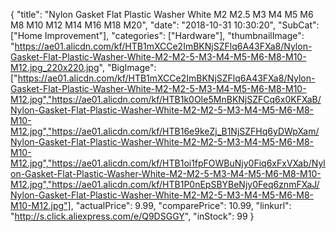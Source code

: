 {
	"title": "Nylon Gasket Flat Plastic Washer White M2 M2.5 M3 M4 M5 M6 M8 M10 M12 M14 M16 M18 M20",
	"date": "2018-10-31 10:30:20",
	"SubCat": ["Home Improvement"],
	"categories": ["Hardware"],
	"thumbnailImage": "https://ae01.alicdn.com/kf/HTB1mXCCe2ImBKNjSZFlq6A43FXa8/Nylon-Gasket-Flat-Plastic-Washer-White-M2-M2-5-M3-M4-M5-M6-M8-M10-M12.jpg_220x220.jpg",
	"BigImage": ["https://ae01.alicdn.com/kf/HTB1mXCCe2ImBKNjSZFlq6A43FXa8/Nylon-Gasket-Flat-Plastic-Washer-White-M2-M2-5-M3-M4-M5-M6-M8-M10-M12.jpg","https://ae01.alicdn.com/kf/HTB1k0OIe5MnBKNjSZFCq6x0KFXaB/Nylon-Gasket-Flat-Plastic-Washer-White-M2-M2-5-M3-M4-M5-M6-M8-M10-M12.jpg","https://ae01.alicdn.com/kf/HTB16e9keZj_B1NjSZFHq6yDWpXam/Nylon-Gasket-Flat-Plastic-Washer-White-M2-M2-5-M3-M4-M5-M6-M8-M10-M12.jpg","https://ae01.alicdn.com/kf/HTB1oi1fpFOWBuNjy0Fiq6xFxVXab/Nylon-Gasket-Flat-Plastic-Washer-White-M2-M2-5-M3-M4-M5-M6-M8-M10-M12.jpg","https://ae01.alicdn.com/kf/HTB1P0nEpSBYBeNjy0Feq6znmFXaJ/Nylon-Gasket-Flat-Plastic-Washer-White-M2-M2-5-M3-M4-M5-M6-M8-M10-M12.jpg"],
	"actualPrice": 9.99,
	"comparePrice": 10.99,
	"linkurl": "http://s.click.aliexpress.com/e/Q9DSGGY",
	"inStock": 99
}
